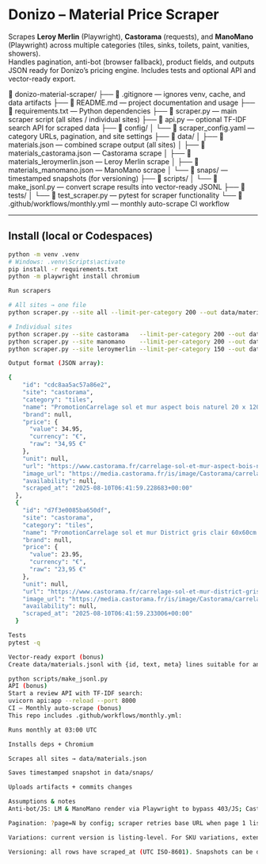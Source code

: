 # Donizo – Material Price Scraper

Scrapes **Leroy Merlin** (Playwright), **Castorama** (requests), and **ManoMano** (Playwright) across multiple categories (tiles, sinks, toilets, paint, vanities, showers).  
Handles pagination, anti-bot (browser fallback), product fields, and outputs JSON ready for Donizo’s pricing engine. Includes tests and optional API and vector-ready export.

📂 donizo-material-scraper/
├── 📄 .gitignore — ignores venv, cache, and data artifacts
├── 📄 README.md — project documentation and usage
├── 📄 requirements.txt — Python dependencies
├── 📄 scraper.py — main scraper script (all sites / individual sites)
├── 📄 api.py — optional TF-IDF search API for scraped data
├── 📂 config/
│   └── 📄 scraper_config.yaml — category URLs, pagination, and site settings
├── 📂 data/
│   ├── 📄 materials.json — combined scrape output (all sites)
│   ├── 📄 materials_castorama.json — Castorama scrape
│   ├── 📄 materials_leroymerlin.json — Leroy Merlin scrape
│   ├── 📄 materials_manomano.json — ManoMano scrape
│   └── 📂 snaps/ — timestamped snapshots (for versioning)
├── 📂 scripts/
│   └── 📄 make_jsonl.py — convert scrape results into vector-ready JSONL
├── 📂 tests/
│   └── 📄 test_scraper.py — pytest for scraper functionality
└── 📄 .github/workflows/monthly.yml — monthly auto-scrape CI workflow




---

## Install (local or Codespaces)
```bash
python -m venv .venv
# Windows: .venv\Scripts\activate
pip install -r requirements.txt
python -m playwright install chromium

Run scrapers

# All sites → one file
python scraper.py --site all --limit-per-category 200 --out data/materials.json

# Individual sites
python scraper.py --site castorama   --limit-per-category 200 --out data/materials_castorama.json
python scraper.py --site manomano    --limit-per-category 200 --out data/materials_manomano.json
python scraper.py --site leroymerlin --limit-per-category 150 --out data/materials_leroymerlin.json

Output format (JSON array):

{
    "id": "cdc8aa5ac57a86e2",
    "site": "castorama",
    "category": "tiles",
    "name": "PromotionCarrelage sol et mur aspect bois naturel 20 x 120 cm Rustic Wood ColoursNote avis produits: 5 étoiles sur 5 sur 7 avis produits(7)Prix d’origine34,95 €/ M234,95 €/ M229,71€/ M2Vous économisez5,24 €/ M2soit35,65 €/ cartonPrix valable jusqu'au 01/09/2025",
    "brand": null,
    "price": {
      "value": 34.95,
      "currency": "€",
      "raw": "34,95 €"
    },
    "unit": null,
    "url": "https://www.castorama.fr/carrelage-sol-et-mur-aspect-bois-naturel-20-x-120-cm-rustic-wood-colours/5059340460307_CAFR.prd",
    "image_url": "https://media.castorama.fr/is/image/Castorama/carrelage-sol-et-mur-aspect-bois-naturel-20-x-120-cm-rustic-wood-colours~5059340460307_32i?$MOB_PREV$&$width=96&$height=96",
    "availability": null,
    "scraped_at": "2025-08-10T06:41:59.228683+00:00"
  },
  {
    "id": "d7f3e0085ba650df",
    "site": "castorama",
    "category": "tiles",
    "name": "PromotionCarrelage sol et mur District gris clair 60x60cm EcoceramicPrix d’origine23,95 €/ M223,95 €/ M219,95€/ M2Vous économisez4 €/ M2soit21,55 €/ CartonPrix valable jusqu'au 01/09/2025",
    "brand": null,
    "price": {
      "value": 23.95,
      "currency": "€",
      "raw": "23,95 €"
    },
    "unit": null,
    "url": "https://www.castorama.fr/carrelage-sol-et-mur-district-gris-clair-60x60cm-ecoceramic/8429991979072_CAFR.prd",
    "image_url": "https://media.castorama.fr/is/image/Castorama/carrelage-sol-et-mur-district-gris-clair-60x60cm-ecoceramic~8429991979072_01i_FR_CF?$MOB_PREV$&$width=96&$height=96",
    "availability": null,
    "scraped_at": "2025-08-10T06:41:59.233006+00:00"
  }

Tests
pytest -q

Vector-ready export (bonus)
Create data/materials.jsonl with {id, text, meta} lines suitable for any vector DB:

python scripts/make_jsonl.py
API (bonus)
Start a review API with TF-IDF search:
uvicorn api:app --reload --port 8000
CI – Monthly auto-scrape (bonus)
This repo includes .github/workflows/monthly.yml:

Runs monthly at 03:00 UTC

Installs deps + Chromium

Scrapes all sites → data/materials.json

Saves timestamped snapshot in data/snaps/

Uploads artifacts + commits changes

Assumptions & notes
Anti-bot/JS: LM & ManoMano render via Playwright to bypass 403/JS; Castorama uses requests.

Pagination: ?page=N by config; scraper retries base URL when page 1 listing is unpaged.

Variations: current version is listing-level. For SKU variations, extend to product detail pages per site.

Versioning: all rows have scraped_at (UTC ISO-8601). Snapshots can be diffed and versioned.


